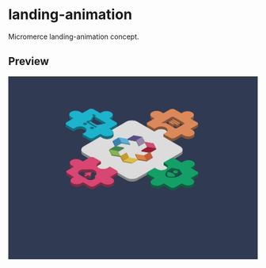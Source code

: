 # landing-animation

Micromerce landing-animation concept.

## Preview

![](/gif/landingAnimation.gif)
